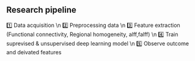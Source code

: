 ## Research pipeline

1️⃣ Data acquisition \n
2️⃣ Preprocessing data \n
3️⃣ Feature extraction (Functional connectivity, Regional homogeneity, alff,falff) \n
4️⃣ Train suprevised & unsupervised deep learning model \n
5️⃣ Observe outcome and deivated features

